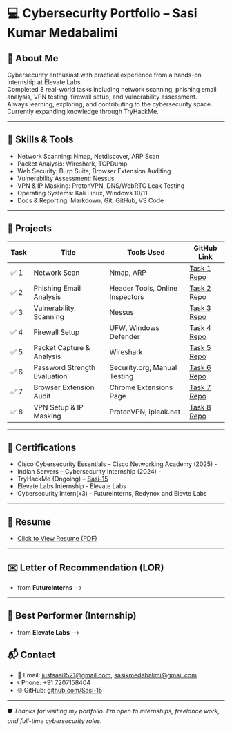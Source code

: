 
# 💻 Cybersecurity Portfolio – Sasi Kumar Medabalimi

## 🔐 About Me
Cybersecurity enthusiast with practical experience from a hands-on internship at Elevate Labs.  
Completed 8 real-world tasks including network scanning, phishing email analysis, VPN testing, firewall setup, and vulnerability assessment.  
Always learning, exploring, and contributing to the cybersecurity space. Currently expanding knowledge through TryHackMe.

---

## 🧠 Skills & Tools

- Network Scanning: Nmap, Netdiscover, ARP Scan
- Packet Analysis: Wireshark, TCPDump
- Web Security: Burp Suite, Browser Extension Auditing
- Vulnerability Assessment: Nessus
- VPN & IP Masking: ProtonVPN, DNS/WebRTC Leak Testing
- Operating Systems: Kali Linux, Windows 10/11
- Docs & Reporting: Markdown, Git, GitHub, VS Code

---

## 📁 Projects

| Task | Title | Tools Used | GitHub Link |
|------|-------|------------|-------------|
| ✅ 1 | Network Scan | Nmap, ARP | [Task 1 Repo](https://github.com/Sasi-15/Task1-Network-Scan) |
| ✅ 2 | Phishing Email Analysis | Header Tools, Online Inspectors | [Task 2 Repo](https://github.com/Sasi-15/Task2-Phishing-Analysis) |
| ✅ 3 | Vulnerability Scanning | Nessus | [Task 3 Repo](https://github.com/Sasi-15/Task3-Vulnerability-Scan) |
| ✅ 4 | Firewall Setup | UFW, Windows Defender | [Task 4 Repo](https://github.com/Sasi-15/Task4-Firewall-Setup-Use) |
| ✅ 5 | Packet Capture & Analysis | Wireshark | [Task 5 Repo](https://github.com/Sasi-15/Task5-packet-analysis) |
| ✅ 6 | Password Strength Evaluation | Security.org, Manual Testing | [Task 6 Repo](https://github.com/Sasi-15/Task6-Passwords-Evalution) |
| ✅ 7 | Browser Extension Audit | Chrome Extensions Page | [Task 7 Repo](https://github.com/Sasi-15/Task7-Browser-Extensions) |
| ✅ 8 | VPN Setup & IP Masking | ProtonVPN, ipleak.net | [Task 8 Repo](https://github.com/Sasi-15/Task8-VPN-IP-Masking) |

---

## 📜 Certifications

- Cisco Cybersecurity Essentials – Cisco Networking Academy (2025) - [](https://drive.google.com/file/d/1Fvxu0XvNj8d-j9QbLiwDqP8VU1by1ZbG/view)
- Indian Servers – Cybersecurity Internship (2024) - [](https://drive.google.com/file/d/1MnRPCr4xVULH8bWGIBLQTyzRdIv6tO2a/view)
- TryHackMe (Ongoing) – [Sasi-15](https://tryhackme.com/p/Sasi-15)
- Elevate Labs Internship - Elevate Labs
- Cybersecurity Intern(x3) - FutureInterns, Redynox and Elevte Labs
---

## 📄 Resume

- [Click to View Resume (PDF)]((https://drive.google.com/file/d/1BZqUM0paeUSRGNHpg6WnEgvHWdD_-zFx/view))

---

## ✉️ Letter of Recommendation (LOR)

- from **FutureInterns** -->[](https://drive.google.com/file/d/12WdNNMXCch6NrZ8H081wMkOT4Z2pHxZZ/view?usp=sharing)

---

## 🥇 Best Performer (Internship)

- from **Elevate Labs** --> [](https://drive.google.com/file/d/1Fpg55aSV-LX-jg13bjeoqFDAnUXWQ2AS/view)


## 📬 Contact

- 📧 Email: justsasi1521@gmail.com, sasikmedabalimi@gmail.com
- 📞 Phone: +91 7207158404  
- 🌐 GitHub: [github.com/Sasi-15](https://github.com/Sasi-15)

---

🛡️ *Thanks for visiting my portfolio. I'm open to internships, freelance work, and full-time cybersecurity roles.*  
